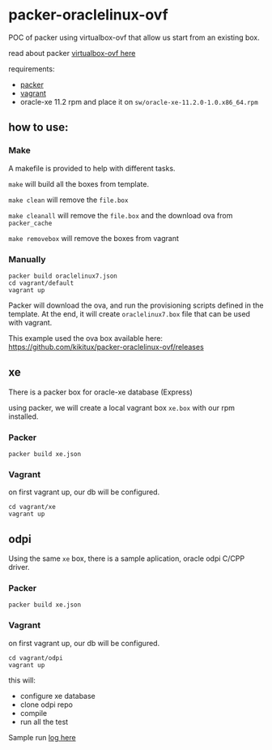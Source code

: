 # packer-oraclelinux-ovf

POC of packer using virtualbox-ovf that allow us start from an existing box.

read about packer [virtualbox-ovf here](https://www.packer.io/docs/builders/virtualbox-ovf.html)

requirements:
- [packer](https://packer.io)
- [vagrant](https://vagrantup.com)
- oracle-xe 11.2 rpm and place it on `sw/oracle-xe-11.2.0-1.0.x86_64.rpm`

## how to use:

### Make

A makefile is provided to help with different tasks.

`make` will build all the boxes from template.

`make clean` will remove the `file.box`

`make cleanall` will remove the `file.box` and the download ova from `packer_cache`

`make removebox` will remove the boxes from vagrant


### Manually


```
packer build oraclelinux7.json
cd vagrant/default
vagrant up
```

Packer will download the ova, and run the provisioning scripts defined in the template.
At the end, it will create `oraclelinux7.box` file that can be used with vagrant.

This example used the ova box available here:
https://github.com/kikitux/packer-oraclelinux-ovf/releases

## xe

There is a packer box for oracle-xe database (Express)


using packer, we will create a local vagrant box `xe.box` with our rpm installed.

### Packer
```
packer build xe.json
```

### Vagrant

on first vagrant up, our db will be configured.
```
cd vagrant/xe
vagrant up
```

## odpi

Using the same `xe` box, there is a sample aplication, oracle odpi C/CPP driver.

### Packer
```
packer build xe.json
```

### Vagrant

on first vagrant up, our db will be configured.

```
cd vagrant/odpi
vagrant up
```

this will:
- configure xe database
- clone odpi repo
- compile
- run all the test

Sample run [log here](https://gist.github.com/kikitux/01642587d88a54137724546e39cf24cb)
